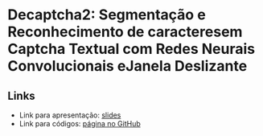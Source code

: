 # Decaptcha2:  Segmentação e Reconhecimento de caracteresem Captcha Textual com Redes Neurais Convolucionais eJanela Deslizante

## Links

- Link para apresentação: [slides][slides]
- Link para códigos: [página no GitHub][src]

[slides]: https://docs.google.com/presentation/d/1psWgsrjiEjbSFMq9vHUbBaWy0v4w4pkLUX2JCuHmM4k/edit?usp=sharing
[src]: https://github.com/Daegonny/decaptcha2
